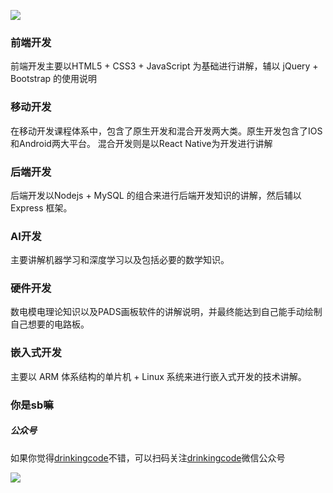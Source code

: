 ![](https://github.com/drinkingcode/drinkingcode-website/blob/master/images/logo.png) 



### 前端开发
前端开发主要以HTML5 + CSS3 + JavaScript 为基础进行讲解，辅以 jQuery + Bootstrap 的使用说明



### 移动开发
在移动开发课程体系中，包含了原生开发和混合开发两大类。原生开发包含了IOS和Android两大平台。
混合开发则是以React Native为开发进行讲解



### 后端开发
后端开发以Nodejs + MySQL 的组合来进行后端开发知识的讲解，然后辅以 Express 框架。


### AI开发
主要讲解机器学习和深度学习以及包括必要的数学知识。


### 硬件开发
数电模电理论知识以及PADS画板软件的讲解说明，并最终能达到自己能手动绘制自己想要的电路板。


### 嵌入式开发
主要以 ARM 体系结构的单片机 + Linux 系统来进行嵌入式开发的技术讲解。

### 你是sb嘛


##### 公众号
如果你觉得[drinkingcode](http://www.drinkingcode.com)不错，可以扫码关注[drinkingcode](http://www.drinkingcode.com)微信公众号

![](https://github.com/drinkingcode/drinkingcode-website/blob/master/images/drinkingcode.jpg)
